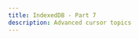 ```yaml
---
title: IndexedDB - Part 7
description: Advanced cursor topics
---
```


<section-cover part-number="7" description="Cursor range and direction" />